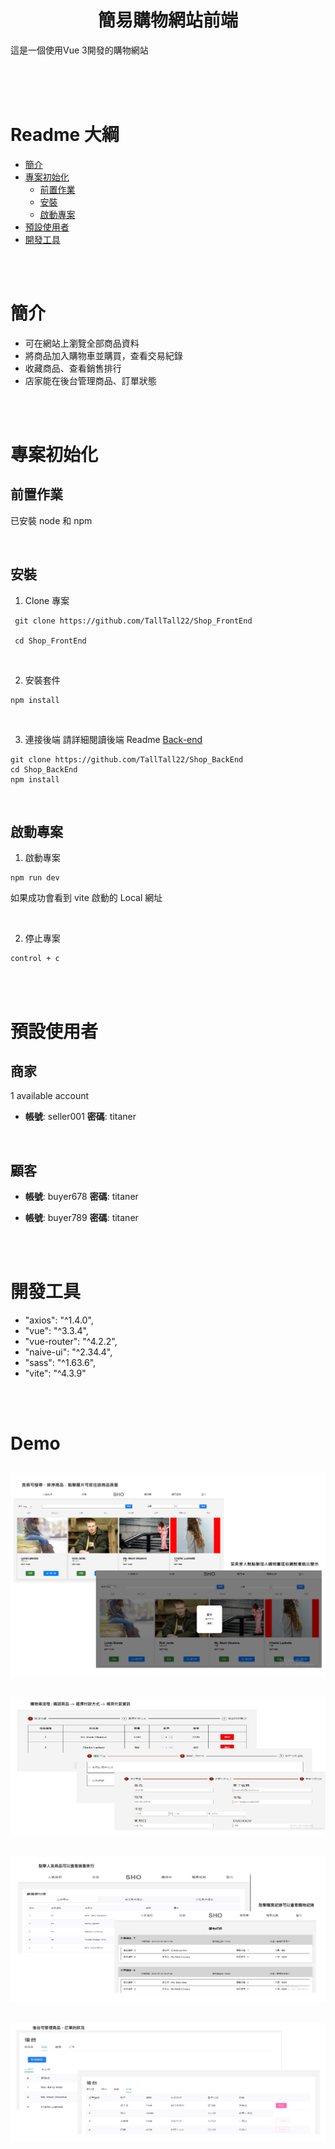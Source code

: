 <h1 align=center>簡易購物網站前端</h1>

這是一個使用Vue 3開發的購物網站

<br>
<br>
<br>

# Readme 大綱
- [簡介](#簡介)
- [專案初始化](#專案初始化)
  - [前置作業](#前置作業)
  - [安裝](#安裝)
  - [啟動專案](#啟動專案)
- [預設使用者](#預設使用者)
- [開發工具](#開發工具)

<br>
<br>

# 簡介
- 可在網站上瀏覽全部商品資料
- 將商品加入購物車並購買，查看交易紀錄
- 收藏商品、查看銷售排行
- 店家能在後台管理商品、訂單狀態 

<br>
<br>

# 專案初始化
## **前置作業**
已安裝 node 和 npm

<br>

## **安裝**
1. Clone 專案
```
 git clone https://github.com/TallTall22/Shop_FrontEnd

 cd Shop_FrontEnd
```

<br/>

2. 安裝套件
```
npm install
```

<br/>

3.  連接後端
請詳細閱讀後端 Readme [Back-end](https://github.com/TallTall22/Shop_BackEnd) 
```
git clone https://github.com/TallTall22/Shop_BackEnd
cd Shop_BackEnd
npm install
```



<br/>

## **啟動專案**

1. 啟動專案
```
npm run dev
```

如果成功會看到 vite 啟動的 Local 網址

<br>

2. 停止專案
```
control + c
```
<br/>
<br/>

# 預設使用者

## **商家**
1 available account

* **帳號**: seller001
  **密碼**: titaner

<br/>

## **顧客**

* **帳號**: buyer678 
  **密碼**: titaner

* **帳號**: buyer789
  **密碼**: titaner



<br/>
<br/>

# 開發工具
- "axios": "^1.4.0",
- "vue": "^3.3.4",
- "vue-router": "^4.2.2",
- "naive-ui": "^2.34.4",
- "sass": "^1.63.6",
- "vite": "^4.3.9"
<br>
<br>

#  Demo

![Home Page](https://github.com/TallTall22/Shop_FrontEnd/blob/main/public/image/demo-1.png)
---
![Cart Page](https://github.com/TallTall22/Shop_FrontEnd/blob/main/public/image/demo-2.png)
---
![Popular Page & order Page](https://github.com/TallTall22/Shop_FrontEnd/blob/main/public/image/demo-3.png)
---
![Admin Page](https://github.com/TallTall22/Shop_FrontEnd/blob/main/public/image/demo-4.png)
---



